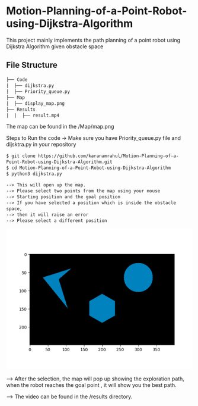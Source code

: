 # Motion-Planning-of-a-Point-Robot-using-Dijkstra-Algorithm


This project mainly implements the path planning of a point robot using
Dijkstra Algorithm given obstacle space

## File Structure

```
├── Code
|  ├── dijkstra.py
|  ├── Priority_queue.py
├── Map
|  ├── display_map.png
├── Results
|  |  ├── result.mp4
```
The map can be found in the /Map/map.png

Steps to Run the code 
-> Make sure you have Priority_queue.py file and dijsktra.py in your repository


```
$ git clone https://github.com/karanamrahul/Motion-Planning-of-a-Point-Robot-using-Dijkstra-Algorithm.git
$ cd Motion-Planning-of-a-Point-Robot-using-Dijkstra-Algorithm
$ python3 dijkstra.py
```

```
--> This will open up the map.
--> Please select two points from the map using your mouse 
--> Starting position and the goal position 
--> If you have selected a position which is inside the obstacle space, 
--> then it will raise an error
--> Please select a different position
```
![](https://github.com/karanamrahul/Motion-Planning-of-a-Point-Robot-using-Dijkstra-Algorithm/blob/main/map/display_map.png)


--> After the selection, the map will pop up showing the 
    exploration path, when the robot reaches the goal point
    , it will show you the best path.


--> The video can be found in the /results directory.
    
       

